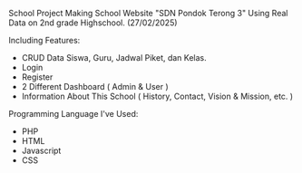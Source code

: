 School Project Making School Website "SDN Pondok Terong 3" Using Real Data on 2nd grade Highschool. (27/02/2025)

Including Features:
 - CRUD Data Siswa, Guru, Jadwal Piket, dan Kelas.
 - Login 
 - Register
 - 2 Different Dashboard ( Admin & User )
 - Information About This School ( History, Contact, Vision & Mission, etc. )

 Programming Language I've Used: 
 - PHP
 - HTML
 - Javascript
 - CSS
